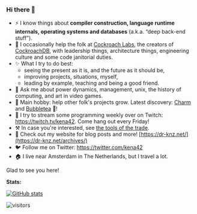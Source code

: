 ### Hi there 👋

- ⚡ I know things about **compiler construction, language runtime internals, operating systems and databases** (a.k.a. “deep back-end stuff”).
- 🏣 I occasionally help the folk at [Cockroach Labs](http://cockroachlabs.com), the creators of [CockroachDB](https://github.com/cockroachdb/cockroach),
  with leadership things, architecture things, engineering culture and some code janitorial duties.
- ✨ What I try to do best:
  - seeing the present as it is, and the future as it should be,
  - improving projects, situations, myself,
  - leading by example, teaching and being a good friend.
- 💬 Ask me about power dynamics, management, unix, the history of computing, and art in video games.
- 🌱 Main hobby: help other folk's projects grow. Latest discovery: [Charm](https://charm.sh) and [Bubbletea](https://github.com/charmbracelet/bubbletea) 💖!
- 🎥 I try to stream some programming weekly over on Twitch: https://twitch.tv/kena42. Come hang out every Friday!
- ⚒ In case you're interested, see [the tools of the trade](workspace.md).
- 🔗 Check out my website for blog posts and more! [https://dr-knz.net/](https://dr-knz.net/archives/)
- 🐦 Follow me on Twitter: https://twitter.com/kena42
- 🏠 I live near Amsterdam in The Netherlands, but I travel a lot.

Glad to see you here!

**Stats:**

[![GitHub stats](https://github-readme-stats.vercel.app/api?username=knz&theme=dark&show_icons=true)](https://github.com/anuraghazra/github-readme-stats)

![visitors](https://visitor-badge.glitch.me/badge?page_id=knz/knz&left_color=green&right_color=red)
